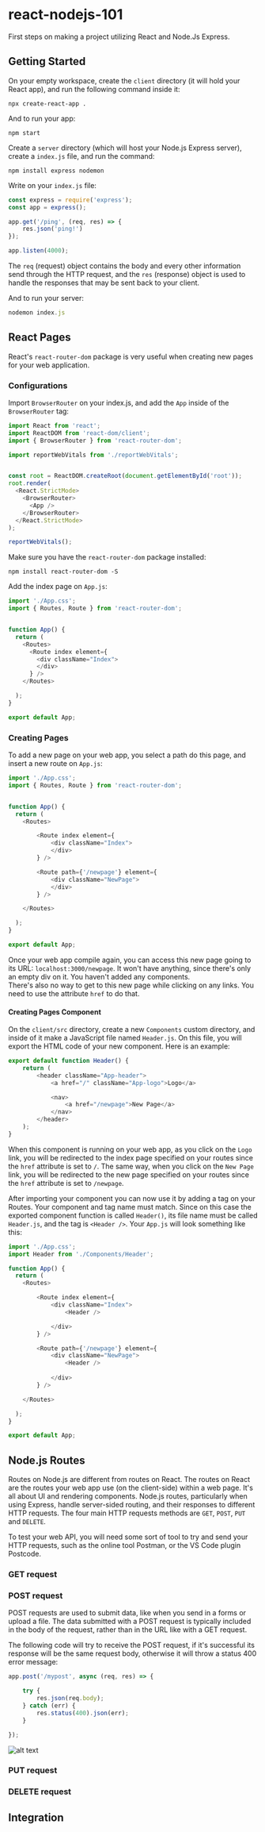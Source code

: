 # react-nodejs-101
First steps on making a project utilizing React and Node.Js Express.

## Getting Started
On your empty workspace, create the `client` directory (it will hold your React app), and run the following command inside it:
```
npx create-react-app .
``` 
And to run your app:
```
npm start
```

Create a `server` directory (which will host your Node.js Express server), create a `index.js` file, and run the command:
```
npm install express nodemon
```

Write on your `index.js` file:
```javascript
const express = require('express');
const app = express();

app.get('/ping', (req, res) => {
    res.json('ping!')
});

app.listen(4000);
```
  
The `req` (request) object contains the body and every other information send through the HTTP request, and the `res` (response) object is used to handle the responses that may be sent back to your client.

And to run your server:
```javascript
nodemon index.js
```

## React Pages

React's `react-router-dom` package is very useful when creating new pages for your web application.

### Configurations

Import `BrowserRouter` on your index.js, and add the `App` inside of the `BrowserRouter` tag:

```javascript
import React from 'react';
import ReactDOM from 'react-dom/client';
import { BrowserRouter } from 'react-router-dom';

import reportWebVitals from './reportWebVitals';


const root = ReactDOM.createRoot(document.getElementById('root'));
root.render(
  <React.StrictMode>
    <BrowserRouter>
      <App />
    </BrowserRouter>
  </React.StrictMode>
);

reportWebVitals();
```

Make sure you have the `react-router-dom` package installed:

```
npm install react-router-dom -S
```

Add the index page on `App.js`:

```javascript
import './App.css';
import { Routes, Route } from 'react-router-dom';


function App() {
  return (
    <Routes>
      <Route index element={
        <div className="Index">
        </div>
      } />
    </Routes>

  );
}

export default App;
```

### Creating Pages

To add a new page on your web app, you select a path do this page, and insert a new route on `App.js`:

```javascript
import './App.css';
import { Routes, Route } from 'react-router-dom';


function App() {
  return (
    <Routes>

        <Route index element={
            <div className="Index">
            </div>
        } />

        <Route path={'/newpage'} element={
            <div className="NewPage">
            </div>
        } />

    </Routes>

  );
}

export default App;
```

Once your web app compile again, you can access this new page going to its URL: `localhost:3000/newpage`. It won't have anything, since there's only an empty div on it. You haven't added any components.  
There's also no way to get to this new page while clicking on any links. You need to use the attribute `href` to do that.

#### Creating Pages Component

On the `client/src` directory, create a new `Components` custom directory, and inside of it make a JavaScript file named `Header.js`. On this file, you will export the HTML code of your new component. Here is an example:

```javascript
export default function Header() {
    return (
        <header className="App-header">
            <a href="/" className="App-logo">Logo</a>

            <nav>
                <a href="/newpage">New Page</a>
            </nav>
        </header>
    );
}
```
When this component is running on your web app, as you click on the `Logo` link, you will be redirected to the index page specified on your routes since the `href` attribute is set to `/`. The same way, when you click on the `New Page` link, you will be redirected to the new page specified on your routes since the `href` attribute is set to `/newpage`.    

After importing your component you can now use it by adding a tag on your Routes. Your component and tag name must match. Since on this case the exported component function is called `Header()`, its file name must be called `Header.js`, and the tag is `<Header />`. Your `App.js` will look something like this:

```javascript
import './App.css';
import Header from './Components/Header';

function App() {
  return (
    <Routes>

        <Route index element={
            <div className="Index">
                <Header />

            </div>
        } />

        <Route path={'/newpage'} element={
            <div className="NewPage">
                <Header />
                
            </div>
        } />

    </Routes>

  );
}

export default App;
```

## Node.js Routes

Routes on Node.js are different from routes on React. The routes on React are the routes your web app use (on the client-side) within a web page. It's all about UI and rendering components. Node.js routes, particularly when using Express, handle server-sided routing, and their responses to different HTTP requests. The four main HTTP requests methods are `GET`, `POST`, `PUT` and `DELETE`.  
  
To test your web API, you will need some sort of tool to try and send your HTTP requests, such as the online tool Postman, or the VS Code plugin Postcode.

### GET request

### POST request

POST requests are used to submit data, like when you send in a forms or upload a file. The data submitted with a POST request is typically included in the body of the request, rather than in the URL like with a GET request.  
  
The following code will try to receive the POST request, if it's successful its response will be the same request body, otherwise it will throw a status 400 error message:
```javascript
app.post('/mypost', async (req, res) => {

    try {
        res.json(req.body);
    } catch (err) {
        res.status(400).json(err);
    }

});
```
![alt text](images/image.png)
### PUT request

### DELETE request

## Integration
